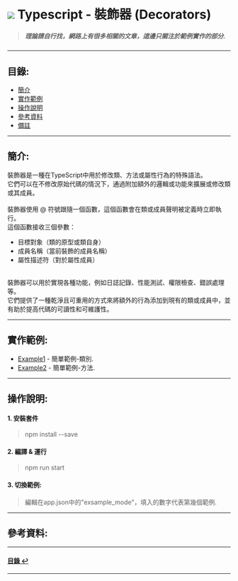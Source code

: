 # ![](https://drive.google.com/uc?id=10INx5_pkhMcYRdx_OO4rXNXxcsvPtBYq) Typescript - 裝飾器 (Decorators)
> ##### 理論請自行找，網路上有很多相關的文章，這邊只關注於範例實作的部分.

---

<!--ts-->
## 目錄:
* [簡介](#簡介)
* [實作範例](#實作範例)
* [操作說明](#操作說明)
* [參考資料](#參考資料)
* [備註](#備註)
<!--te-->

---

## 簡介:
裝飾器是一種在TypeScript中用於修改類、方法或屬性行為的特殊語法。<br>
它們可以在不修改原始代碼的情況下，通過附加額外的邏輯或功能來擴展或修改類或其成員。<br>
<br>
裝飾器使用 @ 符號跟隨一個函數，這個函數會在類或成員聲明被定義時立即執行。<br>
這個函數接收三個參數：<br>
- 目標對象（類的原型或類自身）<br>
- 成員名稱（當前裝飾的成員名稱）<br>
- 屬性描述符（對於屬性成員）<br>
<br>
裝飾器可以用於實現各種功能，例如日誌記錄、性能測試、權限檢查、錯誤處理等。<br>
它們提供了一種乾淨且可重用的方式來將額外的行為添加到現有的類或成員中，並有助於提高代碼的可讀性和可維護性。

---

## 實作範例:
- [Example1](https://github.com/RC-Dev-Tech/typescript-decorators/blob/main/src/examples/example1.ts) - 簡單範例-類別.
- [Example2](https://github.com/RC-Dev-Tech/typescript-decorators/blob/main/src/examples/example2.ts) - 簡單範例-方法.

---

## 操作說明:
#### 1. 安裝套件
> npm install --save
#### 2. 編譯 & 運行
> npm run start
#### 3. 切換範例:
> 編輯在app.json中的"exsample_mode"，填入的數字代表第幾個範例.

---

## 參考資料:


---
<!--ts-->
#### [目錄 ↩](#目錄)
<!--te-->
---
